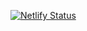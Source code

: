 [![Netlify Status](https://api.netlify.com/api/v1/badges/9383d3b4-4109-4c25-ac38-85dbd1506d85/deploy-status)](https://app.netlify.com/sites/30083609-react-scp-a1/deploys)

